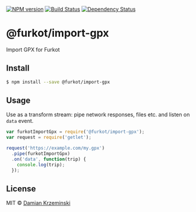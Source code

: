 [![NPM version][npm-image]][npm-url]
[![Build Status][build-image]][build-url]
[![Dependency Status][deps-image]][deps-url]

# @furkot/import-gpx

Import GPX for Furkot

## Install

```sh
$ npm install --save @furkot/import-gpx
```

## Usage

Use as a transform stream: pipe network responses, files etc. and listen on `data` event.

```js
var furkotImportGpx = require('@furkot/import-gpx');
var request = require('getlet');

request('https://example.com/my.gpx')
  .pipe(furkotImportGpx)
  .on('data', function(trip) {
    console.log(trip);
  });

```

## License

MIT © [Damian Krzeminski](https://code42day.com)

[npm-image]: https://img.shields.io/npm/v/@furkot/import-gpx
[npm-url]: https://npmjs.org/package/@furkot/import-gpx

[build-url]: https://github.com/furkot/import-gpx/actions/workflows/check.yaml
[build-image]: https://img.shields.io/github/actions/workflow/status/furkot/import-gpx/check.yaml?branch=main

[deps-image]: https://img.shields.io/librariesio/release/npm/@furkot/import-gpx
[deps-url]: https://libraries.io/npm/@furkot%2Fimport-gpx

